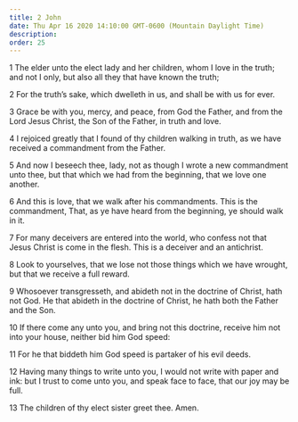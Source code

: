 ```yaml
---
title: 2 John
date: Thu Apr 16 2020 14:10:00 GMT-0600 (Mountain Daylight Time)
description: 
order: 25
---
```


<p>
  1 The elder unto the elect lady and her children, whom I love in the truth;
  and not I only, but also all they that have known the truth;
</p>
<p>
  2 For the truth&#x2019;s sake, which dwelleth in us, and shall be with us for
  ever.
</p>
<p>
  3 Grace be with you, mercy, and peace, from God the Father, and from the Lord
  Jesus Christ, the Son of the Father, in truth and love.
</p>
<p>
  4 I rejoiced greatly that I found of thy children walking in truth, as we have
  received a commandment from the Father.
</p>
<p>
  5 And now I beseech thee, lady, not as though I wrote a new commandment unto
  thee, but that which we had from the beginning, that we love one another.
</p>
<p>
  6 And this is love, that we walk after his commandments. This is the
  commandment, That, as ye have heard from the beginning, ye should walk in it.
</p>
<p>
  7 For many deceivers are entered into the world, who confess not that Jesus
  Christ is come in the flesh. This is a deceiver and an antichrist.
</p>
<p>
  8 Look to yourselves, that we lose not those things which we have wrought, but
  that we receive a full reward.
</p>
<p>
  9 Whosoever transgresseth, and abideth not in the doctrine of Christ, hath not
  God. He that abideth in the doctrine of Christ, he hath both the Father and
  the Son.
</p>
<p>
  10 If there come any unto you, and bring not this doctrine, receive him not
  into your house, neither bid him God speed:
</p>
<p>11 For he that biddeth him God speed is partaker of his evil deeds.</p>
<p>
  12 Having many things to write unto you, I would not write with paper and ink:
  but I trust to come unto you, and speak face to face, that our joy may be
  full.
</p>
<p>13 The children of thy elect sister greet thee. Amen.</p>
